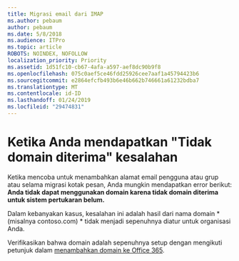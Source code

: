 ```yaml
---
title: Migrasi email dari IMAP
ms.author: pebaum
author: pebaum
ms.date: 5/8/2018
ms.audience: ITPro
ms.topic: article
ROBOTS: NOINDEX, NOFOLLOW
localization_priority: Priority
ms.assetid: 1d51fc10-cb67-4afa-a597-aef8dc90b9f8
ms.openlocfilehash: 075c0aef5ce46fdd25926cee7aaf1a45794423b6
ms.sourcegitcommit: e2864efcfb493b6e46b662b746661a61232bdba7
ms.translationtype: MT
ms.contentlocale: id-ID
ms.lasthandoff: 01/24/2019
ms.locfileid: "29474831"
---
```

# <a name="when-you-get-a-not-an-accepted-domain-error"></a>Ketika Anda mendapatkan "Tidak domain diterima" kesalahan

Ketika mencoba untuk menambahkan alamat email pengguna atau grup atau selama migrasi kotak pesan, Anda mungkin mendapatkan error berikut: **Anda tidak dapat menggunakan domain karena tidak domain diterima untuk sistem pertukaran belum.**
  
Dalam kebanyakan kasus, kesalahan ini adalah hasil dari nama domain * (misalnya contoso.com) * tidak menjadi sepenuhnya diatur untuk organisasi Anda. 
  
Verifikasikan bahwa domain adalah sepenuhnya setup dengan mengikuti petunjuk dalam [menambahkan domain ke Office 365](https://support.office.com/article/6383f56d-3d09-4dcb-9b41-b5f5a5efd611).
  

